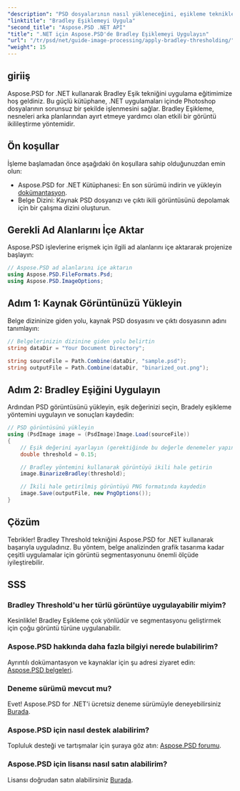 ```yaml
---
"description": "PSD dosyalarının nasıl yükleneceğini, eşikleme tekniklerinin nasıl uygulanacağını ve sonuçlarınızın çeşitli formatlarda nasıl kaydedileceğini adım adım öğrenerek, farklı uygulamalar için görüntü segmentasyon görevlerinizi geliştirin."
"linktitle": "Bradley Eşiklemeyi Uygula"
"second_title": "Aspose.PSD .NET API"
"title": ".NET için Aspose.PSD'de Bradley Eşiklemeyi Uygulayın"
"url": "/tr/psd/net/guide-image-processing/apply-bradley-thresholding/"
"weight": 15
---
```


## giriiş

Aspose.PSD for .NET kullanarak Bradley Eşik tekniğini uygulama eğitimimize hoş geldiniz. Bu güçlü kütüphane, .NET uygulamaları içinde Photoshop dosyalarının sorunsuz bir şekilde işlenmesini sağlar. Bradley Eşikleme, nesneleri arka planlarından ayırt etmeye yardımcı olan etkili bir görüntü ikilileştirme yöntemidir.

## Ön koşullar

İşleme başlamadan önce aşağıdaki ön koşullara sahip olduğunuzdan emin olun:

- Aspose.PSD for .NET Kütüphanesi: En son sürümü indirin ve yükleyin [dokümantasyon](https://reference.aspose.com/psd/net/).
- Belge Dizini: Kaynak PSD dosyanızı ve çıktı ikili görüntüsünü depolamak için bir çalışma dizini oluşturun.

## Gerekli Ad Alanlarını İçe Aktar

Aspose.PSD işlevlerine erişmek için ilgili ad alanlarını içe aktararak projenize başlayın:

```csharp
// Aspose.PSD ad alanlarını içe aktarın
using Aspose.PSD.FileFormats.Psd;
using Aspose.PSD.ImageOptions;
```

## Adım 1: Kaynak Görüntünüzü Yükleyin

Belge dizininize giden yolu, kaynak PSD dosyasını ve çıktı dosyasının adını tanımlayın:

```csharp
// Belgelerinizin dizinine giden yolu belirtin
string dataDir = "Your Document Directory";

string sourceFile = Path.Combine(dataDir, "sample.psd");
string outputFile = Path.Combine(dataDir, "binarized_out.png");
```

## Adım 2: Bradley Eşiğini Uygulayın

Ardından PSD görüntüsünü yükleyin, eşik değerinizi seçin, Bradely eşikleme yöntemini uygulayın ve sonuçları kaydedin:

```csharp
// PSD görüntüsünü yükleyin
using (PsdImage image = (PsdImage)Image.Load(sourceFile))
{
    // Eşik değerini ayarlayın (gerektiğinde bu değerle denemeler yapın)
    double threshold = 0.15;

    // Bradley yöntemini kullanarak görüntüyü ikili hale getirin
    image.BinarizeBradley(threshold);

    // İkili hale getirilmiş görüntüyü PNG formatında kaydedin
    image.Save(outputFile, new PngOptions());
}
```

## Çözüm

Tebrikler! Bradley Threshold tekniğini Aspose.PSD for .NET kullanarak başarıyla uyguladınız. Bu yöntem, belge analizinden grafik tasarıma kadar çeşitli uygulamalar için görüntü segmentasyonunu önemli ölçüde iyileştirebilir.

## SSS

### Bradley Threshold'u her türlü görüntüye uygulayabilir miyim?

Kesinlikle! Bradley Eşikleme çok yönlüdür ve segmentasyonu geliştirmek için çoğu görüntü türüne uygulanabilir.

### Aspose.PSD hakkında daha fazla bilgiyi nerede bulabilirim?

Ayrıntılı dokümantasyon ve kaynaklar için şu adresi ziyaret edin: [Aspose.PSD belgeleri](https://reference.aspose.com/psd/net/).

### Deneme sürümü mevcut mu?

Evet! Aspose.PSD for .NET'i ücretsiz deneme sürümüyle deneyebilirsiniz [Burada](https://releases.aspose.com/).

### Aspose.PSD için nasıl destek alabilirim?

Topluluk desteği ve tartışmalar için şuraya göz atın: [Aspose.PSD forumu](https://forum.aspose.com/c/psd/34).

### Aspose.PSD için lisansı nasıl satın alabilirim?

Lisansı doğrudan satın alabilirsiniz [Burada](https://purchase.conholdate.com/buy).